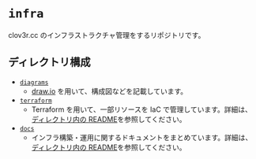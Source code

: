 # `infra`

clov3r.cc のインフラストラクチャ管理をするリポジトリです。

## ディレクトリ構成

- [`diagrams`](./diagrams/)
  - [draw.io](https://app.diagrams.net) を用いて、構成図などを記載しています。
- [`terraform`](./terraform/)
  - Terraform を用いて、一部リソースを IaC で管理しています。詳細は、[ディレクトリ内の README](./terraform/README.md)を参照してください。
- [`docs`](./docs/)
  - インフラ構築・運用に関するドキュメントをまとめています。詳細は、[ディレクトリ内の README](./docs/README.md)を参照してください。
